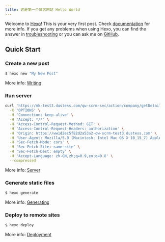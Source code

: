 ```yaml
---
title: 这是第一个博客网站 Hello World
---
```

Welcome to [Hexo](https://hexo.io/)! This is your very first post. Check [documentation](https://hexo.io/docs/) for more info. If you get any problems when using Hexo, you can find the answer in [troubleshooting](https://hexo.io/docs/troubleshooting.html) or you can ask me on [GitHub](https://github.com/hexojs/hexo/issues).

## Quick Start

### Create a new post

``` bash
$ hexo new "My New Post"
```

More info: [Writing](https://hexo.io/docs/writing.html)

### Run server

``` bash
curl 'https://mk-test3.dustess.com/qw-scrm-svc/action/company/getDetail?id=dff27d93-7b73-11ec-9bfb-829da4612e9a' \
  -X 'OPTIONS' \
  -H 'Connection: keep-alive' \
  -H 'Accept: */*' \
  -H 'Access-Control-Request-Method: GET' \
  -H 'Access-Control-Request-Headers: authorization' \
  -H 'Origin: https://ww1d2ec5f82d2a53a2-qw-scrm-test3.dustess.com' \
  -H 'User-Agent: Mozilla/5.0 (Macintosh; Intel Mac OS X 10_15_7) AppleWebKit/537.36 (KHTML, like Gecko) Chrome/97.0.4692.99 Safari/537.36' \
  -H 'Sec-Fetch-Mode: cors' \
  -H 'Sec-Fetch-Site: same-site' \
  -H 'Sec-Fetch-Dest: empty' \
  -H 'Accept-Language: zh-CN,zh;q=0.9,en;q=0.8' \
  --compressed
```

More info: [Server](https://hexo.io/docs/server.html)

### Generate static files

``` bash
$ hexo generate
```

More info: [Generating](https://hexo.io/docs/generating.html)

### Deploy to remote sites

``` bash
$ hexo deploy
```

More info: [Deployment](https://hexo.io/docs/one-command-deployment.html)
